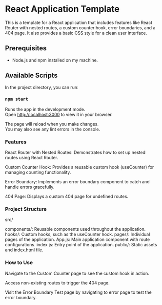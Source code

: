# React Application Template

This is a template for a React application that includes features like React Router with nested routes, a custom counter hook, error boundaries, and a 404 page. It also provides a basic CSS style for a clean user interface.

## Prerequisites

- Node.js and npm installed on my machine.

## Available Scripts

In the project directory, you can run:

### `npm start`

Runs the app in the development mode.\
Open [http://localhost:3000](http://localhost:3000) to view it in your browser.

The page will reload when you make changes.\
You may also see any lint errors in the console.


### Features
React Router with Nested Routes: Demonstrates how to set up nested routes using React Router.

Custom Counter Hook: Provides a reusable custom hook (useCounter) for managing counting functionality.

Error Boundary: Implements an error boundary component to catch and handle errors gracefully.

404 Page: Displays a custom 404 page for undefined routes.

### Project Structure
src/

components/: Reusable components used throughout the application.
hooks/: Custom hooks, such as the useCounter hook.
pages/: Individual pages of the application.
App.js: Main application component with route configurations.
index.js: Entry point of the application.
public/: Static assets and index.html file.

### How to Use
Navigate to the Custom Counter page to see the custom hook in action.

Access non-existing routes to trigger the 404 page.

Visit the Error Boundary Test page by navigating to error page to test the error boundary.
